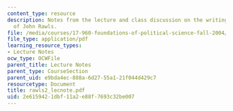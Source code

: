```yaml
---
content_type: resource
description: Notes from the lecture and class discussion on the writings and ideas
  of John Rawls.
file: /media/courses/17-960-foundations-of-political-science-fall-2004/2e6159421dbf11a2e88f7693c32be007_rawls2_lecnote.pdf
file_type: application/pdf
learning_resource_types:
- Lecture Notes
ocw_type: OCWFile
parent_title: Lecture Notes
parent_type: CourseSection
parent_uid: e9bda4ec-888a-6d27-55a1-21f044d429c7
resourcetype: Document
title: rawls2_lecnote.pdf
uid: 2e615942-1dbf-11a2-e88f-7693c32be007
---
```

